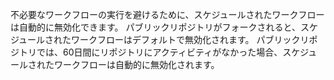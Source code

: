 不必要なワークフローの実行を避けるために、スケジュールされたワークフローは自動的に無効化できます。 パブリックリポジトリがフォークされると、スケジュールされたワークフローはデフォルトで無効化されます。 パブリックリポジトリでは、60日間にリポジトリにアクティビティがなかった場合、スケジュールされたワークフローは自動的に無効化されます。
